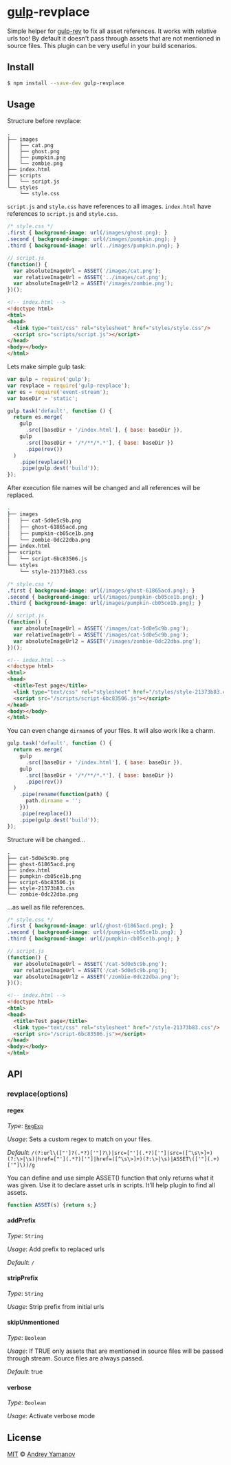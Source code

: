 # [gulp](http://gulpjs.com)-revplace

Simple helper for [gulp-rev](http://github.com/sindresorhus/gulp-rev) to fix all asset references. It works with relative urls too! By default it doesn't pass through assets that are not mentioned in source files. This plugin can be very useful in your build scenarios.

## Install

```bash
$ npm install --save-dev gulp-revplace
```

## Usage

Structure before revplace:

```base
.
├── images
│   ├── cat.png
│   ├── ghost.png
│   ├── pumpkin.png
│   └── zombie.png
├── index.html
├── scripts
│   └── script.js
└── styles
    └── style.css
```

`script.js` and `style.css` have references to all images. `index.html` have references to `script.js` and `style.css`.

```css
/* style.css */
.first { background-image: url(/images/ghost.png); }
.second { background-image: url(/images/pumpkin.png); }
.third { background-image: url(../images/pumpkin.png); }
```

```javascript
// script.js
(function() {
  var absoluteImageUrl = ASSET('/images/cat.png');
  var relativeImageUrl = ASSET('../images/cat.png');
  var absoluteImageUrl2 = ASSET('/images/zombie.png');
})();
```

```html
<!-- index.html -->
<!doctype html>
<html>
<head>
  <link type="text/css" rel="stylesheet" href="styles/style.css"/>
  <script src="scripts/script.js"></script>
</head>
<body></body>
</html>
```

Lets make simple gulp task:

```javascript
var gulp = require('gulp');
var revplace = require('gulp-revplace');
var es = require('event-stream');
var baseDir = 'static';

gulp.task('default', function () {
  return es.merge(
    gulp
      .src([baseDir + '/index.html'], { base: baseDir }),
    gulp
      .src([baseDir + '/*/**/*.*'], { base: baseDir })
      .pipe(rev())
  )
    .pipe(revplace())
    .pipe(gulp.dest('build'));
});
```

After execution file names will be changed and all references will be replaced.

```bash
.
├── images
│   ├── cat-5d0e5c9b.png
│   ├── ghost-61865acd.png
│   ├── pumpkin-cb05ce1b.png
│   └── zombie-0dc22dba.png
├── index.html
├── scripts
│   └── script-6bc83506.js
└── styles
    └── style-21373b83.css
```

```css
/* style.css */
.first { background-image: url(/images/ghost-61865acd.png); }
.second { background-image: url(/images/pumpkin-cb05ce1b.png); }
.third { background-image: url(/images/pumpkin-cb05ce1b.png); }
```

```javascript
// script.js
(function() {
  var absoluteImageUrl = ASSET('/images/cat-5d0e5c9b.png');
  var relativeImageUrl = ASSET('/images/cat-5d0e5c9b.png');
  var absoluteImageUrl2 = ASSET('/images/zombie-0dc22dba.png');
})();
```

```html
<!-- index.html -->
<!doctype html>
<html>
<head>
  <title>Test page</title>
  <link type="text/css" rel="stylesheet" href="/styles/style-21373b83.css"/>
  <script src="/scripts/script-6bc83506.js"></script>
</head>
<body></body>
</html>
```

You can even change `dirname`s of your files. It will also work like a charm.

```javascript
gulp.task('default', function () {
  return es.merge(
    gulp
      .src([baseDir + '/index.html'], { base: baseDir }),
    gulp
      .src([baseDir + '/*/**/*.*'], { base: baseDir })
      .pipe(rev())
  )
    .pipe(rename(function(path) {
      path.dirname = '';
    }))
    .pipe(revplace())
    .pipe(gulp.dest('build'));
});
```

Structure will be changed...

```
.
├── cat-5d0e5c9b.png
├── ghost-61865acd.png
├── index.html
├── pumpkin-cb05ce1b.png
├── script-6bc83506.js
├── style-21373b83.css
└── zombie-0dc22dba.png
```

...as well as file references.

```css
/* style.css */
.first { background-image: url(/ghost-61865acd.png); }
.second { background-image: url(/pumpkin-cb05ce1b.png); }
.third { background-image: url(/pumpkin-cb05ce1b.png); }
```

```javascript
// script.js
(function() {
  var absoluteImageUrl = ASSET('/cat-5d0e5c9b.png');
  var relativeImageUrl = ASSET('/cat-5d0e5c9b.png');
  var absoluteImageUrl2 = ASSET('/zombie-0dc22dba.png');
})();
```

```html
<!-- index.html -->
<!doctype html>
<html>
<head>
  <title>Test page</title>
  <link type="text/css" rel="stylesheet" href="/style-21373b83.css"/>
  <script src="/script-6bc83506.js"></script>
</head>
<body></body>
</html>
```

## API

### revplace(options)

#### regex

_Type_: [`RegExp`](https://developer.mozilla.org/en-US/docs/Web/JavaScript/Reference/Global_Objects/RegExp)

_Usage_: Sets a custom regex to match on your files.

_Default_: `/(?:url\(["']?(.*?)['"]?\)|src=["'](.*?)['"]|src=([^\s\>]+)(?:\>|\s)|href=["'](.*?)['"]|href=([^\s\>]+)(?:\>|\s)|ASSET\(['"](.+)['"]\))/g`

You can define and use simple ASSET() function that only returns what it was given. Use it to declare asset urls in scripts. It'll help plugin to find all assets.

```javascript
function ASSET(s) {return s;}
```

#### addPrefix
_Type_: `String`

_Usage_: Add prefix to replaced urls

_Default_: `/`

#### stripPrefix
_Type_: `String`

_Usage_: Strip prefix from initial urls

#### skipUnmentioned
_Type_: `Boolean`

_Usage_: If TRUE only assets that are mentioned in source files will be passed through stream. Source files are always passed.

_Default_: true

#### verbose
_Type_: `Boolean`

_Usage_: Activate verbose mode

## License

[MIT](http://opensource.org/licenses/MIT) © [Andrey Yamanov](http://tenphi.me)

